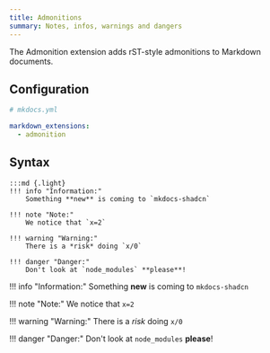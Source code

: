 ```yaml
---
title: Admonitions
summary: Notes, infos, warnings and dangers
---
```


The Admonition extension adds rST-style admonitions to Markdown documents.

## Configuration

```yaml
# mkdocs.yml

markdown_extensions:
  - admonition
```

## Syntax

    :::md {.light}
    !!! info "Information:"
        Something **new** is coming to `mkdocs-shadcn`

    !!! note "Note:"
        We notice that `x=2`

    !!! warning "Warning:"
        There is a *risk* doing `x/0`

    !!! danger "Danger:"
        Don't look at `node_modules` **please**! 


!!! info "Information:"
    Something **new** is coming to `mkdocs-shadcn`

!!! note "Note:"
    We notice that `x=2`

!!! warning "Warning:"
    There is a *risk* doing `x/0`

!!! danger "Danger:"
    Don't look at `node_modules` **please**! 